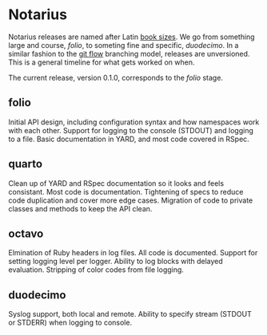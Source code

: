 Notarius
========

Notarius releases are named after Latin [book sizes][]. We go from
something large and course, _folio_, to someting fine and specific,
_duodecimo_. In a similar fashion to the [git flow][] branching model,
releases are unversioned. This is a general timeline for what gets
worked on when.

The current release, version 0.1.0, corresponds to the _folio_ stage.

folio
-----

Initial API design, including configuration syntax and how namespaces
work with each other. Support for logging to the console (STDOUT) and
logging to a file. Basic documentation in YARD, and most code covered
in RSpec.

quarto
------

Clean up of YARD and RSpec documentation so it looks and feels
consistant. Most code is documentation. Tightening of specs to reduce
code duplication and cover more edge cases. Migration of code to private
classes and methods to keep the API clean.

octavo
------

Elmination of Ruby headers in log files. All code is documented. Support
for setting logging level per logger. Ability to log blocks with delayed
evaluation. Stripping of color codes from file logging.

duodecimo
---------

Syslog support, both local and remote. Ability to specify stream (STDOUT
or STDERR) when logging to console.

[book sizes]: http://en.wikipedia.org/wiki/Book_size "Book size on Wikipedia"
[git flow]: http://nvie.com/posts/a-successful-git-branching-model/ "A successful Git branching model >> nvie.com"
